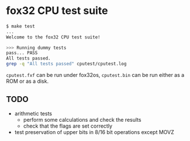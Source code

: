 # fox32 CPU test suite

```sh
$ make test
...
Welcome to the fox32 CPU test suite!

>>> Running dummy tests
pass... PASS
All tests passed.
grep -q "All tests passed" cputest/cputest.log
```

`cputest.fxf` can be run under fox32os, `cputest.bin` can be run either as a ROM or as a disk.

## TODO

- arithmetic tests
  - perform some calculations and check the results
  - check that the flags are set correctly
- test preservation of upper bits in 8/16 bit operations except MOVZ
